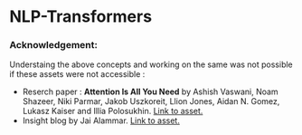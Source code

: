 # NLP-Transformers

### Acknowledgement:
Understaing the above concepts and working on the same was not possible if these assets were not accessible : 
- Reserch paper : **Attention Is All You Need** by Ashish Vaswani, Noam Shazeer, Niki Parmar, Jakob Uszkoreit, Llion Jones, Aidan N. Gomez, Lukasz Kaiser and Illia Polosukhin. [Link to asset.](https://proceedings.neurips.cc/paper/2017/file/3f5ee243547dee91fbd053c1c4a845aa-Paper.pdf)
- Insight blog by Jai Alammar. [Link to asset.](https://jalammar.github.io/illustrated-transformer/)
